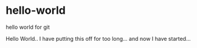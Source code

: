 # hello-world
hello world for git

Hello World.. I have putting this off for too long... and now I have started...
